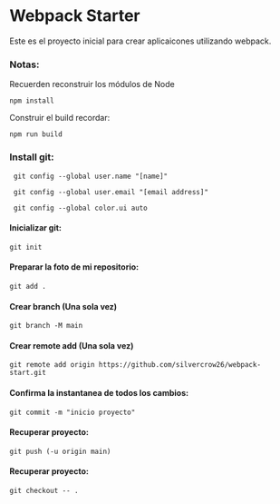# Webpack Starter

Este es el proyecto inicial para crear 
aplicaicones utilizando webpack.


### Notas:

Recuerden reconstruir los módulos de Node
```
npm install
```

Construir el build recordar:
```
npm run build
```


### Install git: 
```
 git config --global user.name "[name]"
```
```
 git config --global user.email "[email address]"
```
```
 git config --global color.ui auto
```
#### Inicializar git:
 ```
 git init 
 ```
#### Preparar la foto de mi repositorio:
 ```
 git add . 
 ```
#### Crear branch (Una sola vez)
 ```
 git branch -M main
 ```
#### Crear remote add (Una sola vez)
 ```
 git remote add origin https://github.com/silvercrow26/webpack-start.git
 ```
#### Confirma la instantanea de todos los cambios:
 ```
 git commit -m "inicio proyecto"
 ```
#### Recuperar proyecto:
 ```
 git push (-u origin main)
 ```

#### Recuperar proyecto:
 ```
 git checkout -- . 
 ```